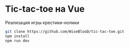 # Tic-tac-toe на Vue
Реализация игры крестики-нолики
```sh
git clone https://github.com/WiseBlooD/tic-tac-toe.git
npm install
npm run dev

